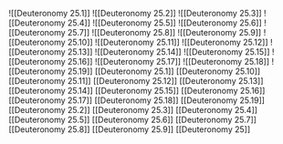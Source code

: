 ![[Deuteronomy 25.1]]
![[Deuteronomy 25.2]]
![[Deuteronomy 25.3]]
![[Deuteronomy 25.4]]
![[Deuteronomy 25.5]]
![[Deuteronomy 25.6]]
![[Deuteronomy 25.7]]
![[Deuteronomy 25.8]]
![[Deuteronomy 25.9]]
![[Deuteronomy 25.10]]
![[Deuteronomy 25.11]]
![[Deuteronomy 25.12]]
![[Deuteronomy 25.13]]
![[Deuteronomy 25.14]]
![[Deuteronomy 25.15]]
![[Deuteronomy 25.16]]
![[Deuteronomy 25.17]]
![[Deuteronomy 25.18]]
![[Deuteronomy 25.19]]
[[Deuteronomy 25.1]]
[[Deuteronomy 25.10]]
[[Deuteronomy 25.11]]
[[Deuteronomy 25.12]]
[[Deuteronomy 25.13]]
[[Deuteronomy 25.14]]
[[Deuteronomy 25.15]]
[[Deuteronomy 25.16]]
[[Deuteronomy 25.17]]
[[Deuteronomy 25.18]]
[[Deuteronomy 25.19]]
[[Deuteronomy 25.2]]
[[Deuteronomy 25.3]]
[[Deuteronomy 25.4]]
[[Deuteronomy 25.5]]
[[Deuteronomy 25.6]]
[[Deuteronomy 25.7]]
[[Deuteronomy 25.8]]
[[Deuteronomy 25.9]]
[[Deuteronomy 25]]
